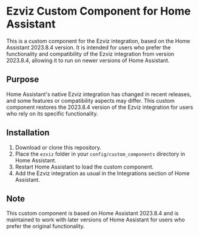 # Ezviz Custom Component for Home Assistant

This is a custom component for the Ezviz integration, based on the Home Assistant 2023.8.4 version. It is intended for users who prefer the functionality and compatibility of the Ezviz integration from version 2023.8.4, allowing it to run on newer versions of Home Assistant.

## Purpose
Home Assistant's native Ezviz integration has changed in recent releases, and some features or compatibility aspects may differ. This custom component restores the 2023.8.4 version of the Ezviz integration for users who rely on its specific functionality.

## Installation
1. Download or clone this repository.
2. Place the `ezviz` folder in your `config/custom_components` directory in Home Assistant.
3. Restart Home Assistant to load the custom component.
4. Add the Ezviz integration as usual in the Integrations section of Home Assistant.

## Note
This custom component is based on Home Assistant 2023.8.4 and is maintained to work with later versions of Home Assistant for users who prefer the original functionality.

